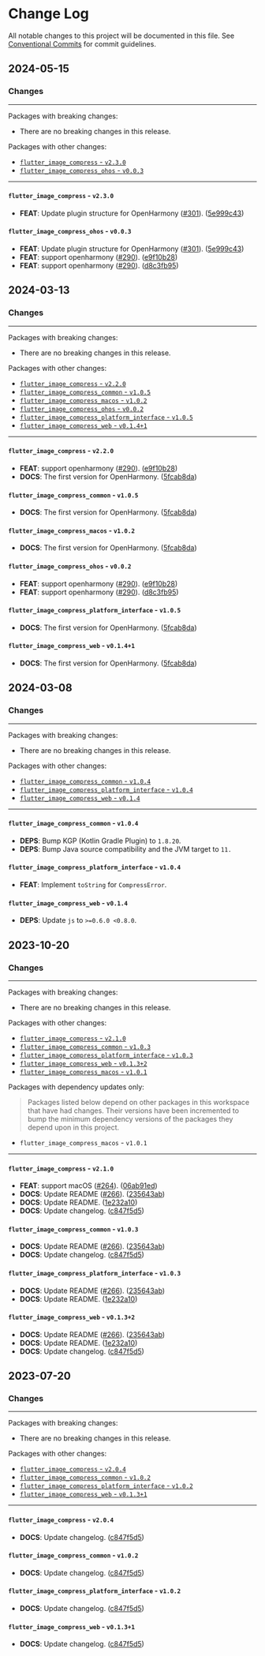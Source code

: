 # Change Log

All notable changes to this project will be documented in this file.
See [Conventional Commits](https://conventionalcommits.org) for commit guidelines.

## 2024-05-15

### Changes

---

Packages with breaking changes:

 - There are no breaking changes in this release.

Packages with other changes:

 - [`flutter_image_compress` - `v2.3.0`](#flutter_image_compress---v230)
 - [`flutter_image_compress_ohos` - `v0.0.3`](#flutter_image_compress_ohos---v003)

---

#### `flutter_image_compress` - `v2.3.0`

 - **FEAT**: Update plugin structure for OpenHarmony ([#301](https://github.com/fluttercandies/flutter_image_compress/issues/301)). ([5e999c43](https://github.com/fluttercandies/flutter_image_compress/commit/5e999c431c5dcff880b8c217e40fa7d027ca0bdc))

#### `flutter_image_compress_ohos` - `v0.0.3`

 - **FEAT**: Update plugin structure for OpenHarmony ([#301](https://github.com/fluttercandies/flutter_image_compress/issues/301)). ([5e999c43](https://github.com/fluttercandies/flutter_image_compress/commit/5e999c431c5dcff880b8c217e40fa7d027ca0bdc))
 - **FEAT**: support openharmony ([#290](https://github.com/fluttercandies/flutter_image_compress/issues/290)). ([e9f10b28](https://github.com/fluttercandies/flutter_image_compress/commit/e9f10b28e089539fe7319d7bc1779b9a2c209fc4))
 - **FEAT**: support openharmony ([#290](https://github.com/fluttercandies/flutter_image_compress/issues/290)). ([d8c3fb95](https://github.com/fluttercandies/flutter_image_compress/commit/d8c3fb95f31e9199161dbf4306b2c98c80037c13))


## 2024-03-13

### Changes

---

Packages with breaking changes:

 - There are no breaking changes in this release.

Packages with other changes:

 - [`flutter_image_compress` - `v2.2.0`](#flutter_image_compress---v220)
 - [`flutter_image_compress_common` - `v1.0.5`](#flutter_image_compress_common---v105)
 - [`flutter_image_compress_macos` - `v1.0.2`](#flutter_image_compress_macos---v102)
 - [`flutter_image_compress_ohos` - `v0.0.2`](#flutter_image_compress_ohos---v002)
 - [`flutter_image_compress_platform_interface` - `v1.0.5`](#flutter_image_compress_platform_interface---v105)
 - [`flutter_image_compress_web` - `v0.1.4+1`](#flutter_image_compress_web---v0141)

---

#### `flutter_image_compress` - `v2.2.0`

 - **FEAT**: support openharmony ([#290](https://github.com/fluttercandies/flutter_image_compress/issues/290)). ([e9f10b28](https://github.com/fluttercandies/flutter_image_compress/commit/e9f10b28e089539fe7319d7bc1779b9a2c209fc4))
 - **DOCS**: The first version for OpenHarmony. ([5fcab8da](https://github.com/fluttercandies/flutter_image_compress/commit/5fcab8dac6277b36b7169962474e5af3cf88724b))

#### `flutter_image_compress_common` - `v1.0.5`

 - **DOCS**: The first version for OpenHarmony. ([5fcab8da](https://github.com/fluttercandies/flutter_image_compress/commit/5fcab8dac6277b36b7169962474e5af3cf88724b))

#### `flutter_image_compress_macos` - `v1.0.2`

 - **DOCS**: The first version for OpenHarmony. ([5fcab8da](https://github.com/fluttercandies/flutter_image_compress/commit/5fcab8dac6277b36b7169962474e5af3cf88724b))

#### `flutter_image_compress_ohos` - `v0.0.2`

 - **FEAT**: support openharmony ([#290](https://github.com/fluttercandies/flutter_image_compress/issues/290)). ([e9f10b28](https://github.com/fluttercandies/flutter_image_compress/commit/e9f10b28e089539fe7319d7bc1779b9a2c209fc4))
 - **FEAT**: support openharmony ([#290](https://github.com/fluttercandies/flutter_image_compress/issues/290)). ([d8c3fb95](https://github.com/fluttercandies/flutter_image_compress/commit/d8c3fb95f31e9199161dbf4306b2c98c80037c13))

#### `flutter_image_compress_platform_interface` - `v1.0.5`

 - **DOCS**: The first version for OpenHarmony. ([5fcab8da](https://github.com/fluttercandies/flutter_image_compress/commit/5fcab8dac6277b36b7169962474e5af3cf88724b))

#### `flutter_image_compress_web` - `v0.1.4+1`

 - **DOCS**: The first version for OpenHarmony. ([5fcab8da](https://github.com/fluttercandies/flutter_image_compress/commit/5fcab8dac6277b36b7169962474e5af3cf88724b))


## 2024-03-08

### Changes

---

Packages with breaking changes:

- There are no breaking changes in this release.

Packages with other changes:

- [`flutter_image_compress_common` - `v1.0.4`](#flutter_image_compress_common---v104)
- [`flutter_image_compress_platform_interface` - `v1.0.4`](#flutter_image_compress_platform_interface---v104)
- [`flutter_image_compress_web` - `v0.1.4`](#flutter_image_compress_web---v014)

---

#### `flutter_image_compress_common` - `v1.0.4`

- **DEPS**: Bump KGP (Kotlin Gradle Plugin) to `1.8.20`.
- **DEPS**: Bump Java source compatibility and the JVM target to `11.`

#### `flutter_image_compress_platform_interface` - `v1.0.4`

- **FEAT**: Implement `toString` for `CompressError`.

#### `flutter_image_compress_web` - `v0.1.4`

- **DEPS**: Update `js` to `>=0.6.0 <0.8.0`.

## 2023-10-20

### Changes

---

Packages with breaking changes:

 - There are no breaking changes in this release.

Packages with other changes:

 - [`flutter_image_compress` - `v2.1.0`](#flutter_image_compress---v210)
 - [`flutter_image_compress_common` - `v1.0.3`](#flutter_image_compress_common---v103)
 - [`flutter_image_compress_platform_interface` - `v1.0.3`](#flutter_image_compress_platform_interface---v103)
 - [`flutter_image_compress_web` - `v0.1.3+2`](#flutter_image_compress_web---v0132)
 - [`flutter_image_compress_macos` - `v1.0.1`](#flutter_image_compress_macos---v101)

Packages with dependency updates only:

> Packages listed below depend on other packages in this workspace that have had changes. Their versions have been incremented to bump the minimum dependency versions of the packages they depend upon in this project.

 - `flutter_image_compress_macos` - `v1.0.1`

---

#### `flutter_image_compress` - `v2.1.0`

 - **FEAT**: support macOS ([#264](https://github.com/fluttercandies/flutter_image_compress/issues/264)). ([06ab91ed](https://github.com/fluttercandies/flutter_image_compress/commit/06ab91ed470ea2c838daeb6c654ad06dadc99f1d))
 - **DOCS**: Update README ([#266](https://github.com/fluttercandies/flutter_image_compress/issues/266)). ([235643ab](https://github.com/fluttercandies/flutter_image_compress/commit/235643ab0be9c9a39083031d9ab9de06a74241f3))
 - **DOCS**: Update README. ([1e232a10](https://github.com/fluttercandies/flutter_image_compress/commit/1e232a10c84743ab3c35e1bffda5730801506891))
 - **DOCS**: Update changelog. ([c847f5d5](https://github.com/fluttercandies/flutter_image_compress/commit/c847f5d5d03d4e727b1a83dd33e54d8d93787749))

#### `flutter_image_compress_common` - `v1.0.3`

 - **DOCS**: Update README ([#266](https://github.com/fluttercandies/flutter_image_compress/issues/266)). ([235643ab](https://github.com/fluttercandies/flutter_image_compress/commit/235643ab0be9c9a39083031d9ab9de06a74241f3))
 - **DOCS**: Update changelog. ([c847f5d5](https://github.com/fluttercandies/flutter_image_compress/commit/c847f5d5d03d4e727b1a83dd33e54d8d93787749))

#### `flutter_image_compress_platform_interface` - `v1.0.3`

 - **DOCS**: Update README ([#266](https://github.com/fluttercandies/flutter_image_compress/issues/266)). ([235643ab](https://github.com/fluttercandies/flutter_image_compress/commit/235643ab0be9c9a39083031d9ab9de06a74241f3))
 - **DOCS**: Update README. ([1e232a10](https://github.com/fluttercandies/flutter_image_compress/commit/1e232a10c84743ab3c35e1bffda5730801506891))

#### `flutter_image_compress_web` - `v0.1.3+2`

 - **DOCS**: Update README ([#266](https://github.com/fluttercandies/flutter_image_compress/issues/266)). ([235643ab](https://github.com/fluttercandies/flutter_image_compress/commit/235643ab0be9c9a39083031d9ab9de06a74241f3))
 - **DOCS**: Update README. ([1e232a10](https://github.com/fluttercandies/flutter_image_compress/commit/1e232a10c84743ab3c35e1bffda5730801506891))
 - **DOCS**: Update changelog. ([c847f5d5](https://github.com/fluttercandies/flutter_image_compress/commit/c847f5d5d03d4e727b1a83dd33e54d8d93787749))


## 2023-07-20

### Changes

---

Packages with breaking changes:

 - There are no breaking changes in this release.

Packages with other changes:

 - [`flutter_image_compress` - `v2.0.4`](#flutter_image_compress---v204)
 - [`flutter_image_compress_common` - `v1.0.2`](#flutter_image_compress_common---v102)
 - [`flutter_image_compress_platform_interface` - `v1.0.2`](#flutter_image_compress_platform_interface---v102)
 - [`flutter_image_compress_web` - `v0.1.3+1`](#flutter_image_compress_web---v0131)

---

#### `flutter_image_compress` - `v2.0.4`

 - **DOCS**: Update changelog. ([c847f5d5](https://github.com/fluttercandies/flutter_image_compress/commit/c847f5d5d03d4e727b1a83dd33e54d8d93787749))

#### `flutter_image_compress_common` - `v1.0.2`

 - **DOCS**: Update changelog. ([c847f5d5](https://github.com/fluttercandies/flutter_image_compress/commit/c847f5d5d03d4e727b1a83dd33e54d8d93787749))

#### `flutter_image_compress_platform_interface` - `v1.0.2`

 - **DOCS**: Update changelog. ([c847f5d5](https://github.com/fluttercandies/flutter_image_compress/commit/c847f5d5d03d4e727b1a83dd33e54d8d93787749))

#### `flutter_image_compress_web` - `v0.1.3+1`

 - **DOCS**: Update changelog. ([c847f5d5](https://github.com/fluttercandies/flutter_image_compress/commit/c847f5d5d03d4e727b1a83dd33e54d8d93787749))

